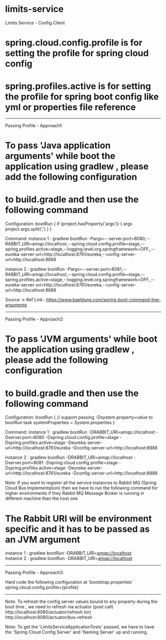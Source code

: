# limits-service
Limits Service - Config Client

# spring.cloud.config.profile is for setting the profile for spring cloud config
# spring.profiles.active is for setting the profile for spring boot config like yml or properties file reference
-------------------------------------------------------------------------------------------------------------------------
Passing Profile - Approach1:

# To pass 'Java application arguments' while boot the application using gradlew , please add the following configuration
# to build.gradle and then use the following command
Configuration:
bootRun {
	if (project.hasProperty('args')) {
		args project.args.split(',')
	}
}

Command:
instance 1 : gradlew bootRun -Pargs=--server.port=8080,--RABBIT_URI=amqp://localhost,--spring.cloud.config.profile=stage,--spring.profiles.active=stage,--logging.level.org.springframework=OFF,,--eureka-server-url=http://localhost:8761/eureka,--config-server-url=http://localhost:8888


instance 2 : gradlew bootRun  -Pargs=--server.port=8081,--RABBIT_URI=amqp://localhost,--spring.cloud.config.profile=stage,--spring.profiles.active=stage,--logging.level.org.springframework=OFF,,--eureka-server-url=http://localhost:8761/eureka,--config-server-url=http://localhost:8888

Source -> Ref Link : https://www.baeldung.com/spring-boot-command-line-arguments

-------------------------------------------------------------------------------------------------------------------------

Passing Profile - Approach2:

# To pass 'JVM arguments' while boot the application using gradlew , please add the following configuration
# to build.gradle and then use the following command
Configuration:
bootRun {
	// support passing -Dsystem.property=value to bootRun task
	systemProperties = System.properties
}

Command:
instance 1 : gradlew bootRun -DRABBIT_URI=amqp://localhost -Dserver.port=8080 -Dspring.cloud.config.profile=stage -Dspring.profiles.active=stage -Deureka-server-url=http://localhost:8761/eureka -Dconfig-server-url=http://localhost:8888

instance 2 : gradlew bootRun -DRABBIT_URI=amqp://localhost -Dserver.port=8081 -Dspring.cloud.config.profile=stage -Dspring.profiles.active=stage -Deureka-server-url=http://localhost:8761/eureka -Dconfig-server-url=http://localhost:8888


Note:
If you want to register all the service instances to Rabbit MQ (Spring Cloud Bus Implementation) then
we have to run the following command for higher environments if they Rabbit MQ Message Broker is running in different machine than the host one
# The Rabbit URI will be environment specific and it has to be passed as an JVM argument
instance 1 : gradlew bootRun -DRABBIT_URI=<amqp://localhost>    
instance 2 : gradlew bootRun -DRABBIT_URI=<amqp://localhost> 

-------------------------------------------------------------------------------------------------------------------------
Passing Profile - Approach3:

Hard code the following configuration at 'bootstrap.properties'
spring.cloud.config.profile={profile} 

----------------------------------------------------------------------------------------------------------------

Note: To refresh the config server values bound to any property during the boot time , we need to refresh via actuator (post call) http://localhost:8080/actuator/refresh 
(or)
http://localhost:8080/actuator/bus-refresh 

Note: To get the 'LimitsServiceApplicationTests' passed, we have to have the 'Spring Cloud Config Server' and 'Naming Server' up and running.